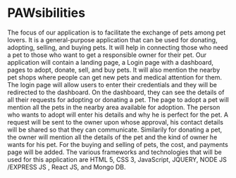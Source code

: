 # PAWsibilities
The focus of our application is to facilitate the exchange of pets among pet lovers. It is a general-purpose application that can be used for donating, adopting, selling, and buying pets. It will help in connecting those who need a pet to those who want to get a responsible owner for their pet. Our application will contain a landing page, a Login page with a dashboard, pages to adopt, donate, sell, and buy pets. It will also mention the nearby pet shops where people can get new pets and medical attention for them. The login page will allow users to enter their credentials and they will be redirected to the dashboard. On the dashboard, they can see the details of all their requests for adopting or donating a pet. The page to adopt a pet will mention all the pets in the nearby area available for adoption. The person who wants to adopt will enter his details and why he is perfect for the pet. A request will be sent to the owner upon whose approval, his contact details will be shared so that they can communicate. Similarily for donating a pet, the owner will mention all the details of the pet and the kind of owner he wants for his pet. For the buying and selling of pets, the cost, and payments page will be added. The various frameworks and technologies that will be used for this application are HTML 5, CSS 3, JavaScript, JQUERY, NODE JS /EXPRESS JS , React JS, and Mongo DB.
